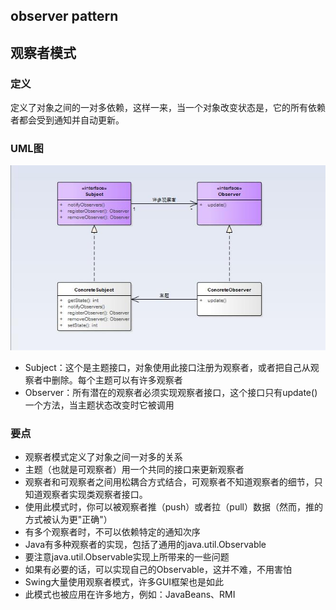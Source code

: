 ## observer pattern
## 观察者模式

### 定义
定义了对象之间的一对多依赖，这样一来，当一个对象改变状态是，它的所有依赖者都会受到通知并自动更新。


### UML图

![工厂方法模式](https://github.com/yuechang/picture/blob/master/desginpattern/observer-pattern.png)



- Subject：这个是主题接口，对象使用此接口注册为观察者，或者把自己从观察者中删除。每个主题可以有许多观察者
- Observer：所有潜在的观察者必须实现观察者接口，这个接口只有update()一个方法，当主题状态改变时它被调用


### 要点
- 观察者模式定义了对象之间一对多的关系
- 主题（也就是可观察者）用一个共同的接口来更新观察者
- 观察者和可观察者之间用松耦合方式结合，可观察者不知道观察者的细节，只知道观察者实现类观察者接口。
- 使用此模式时，你可以被观察者推（push）或者拉（pull）数据（然而，推的方式被认为更"正确"）
- 有多个观察者时，不可以依赖特定的通知次序
- Java有多种观察者的实现，包括了通用的java.util.Observable
- 要注意java.util.Observable实现上所带来的一些问题
- 如果有必要的话，可以实现自己的Observable，这并不难，不用害怕
- Swing大量使用观察者模式，许多GUI框架也是如此
- 此模式也被应用在许多地方，例如：JavaBeans、RMI